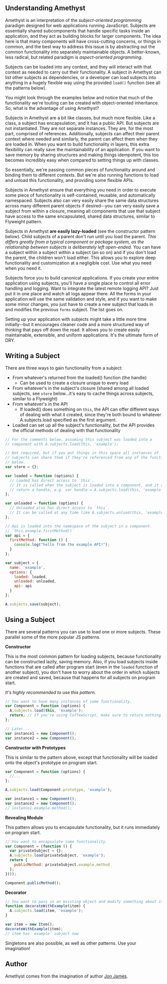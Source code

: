 Understanding Amethyst
----------------------

Amethyst is an interpretation of the _subject-oriented programming_ paradigm designed for web applications running JavaScript. Subjects are essentially shared subcomponents that handle specific tasks inside an application, and they act as building blocks for larger components. The idea here is that many components will have cross-cutting concerns, or things in common, and the best way to address this issue is by abstracting out the common functionality into separately maintainable objects. A better-known, less radical, but related paradigm is _aspect-oriented programming_. 

Subjects can be loaded into any context, and they will interact with that context as needed to carry out their functionality. A subject in Amethyst can list other subjects as dependencies, or a developer can load subjects into anything in a hugely flexible way using the provided `load()` function (see all the patterns below).

You might look through the examples below and notice that much of the functionality we're touting can be created with object-oriented inheritance. So, what is the advantage of using Amethyst?

Subjects in Amethyst are a bit like classes, but much more flexible. Like a class, a subject has encapsulation, and it has a public API. But subjects are not instantiated. They are not separate instances. They are, for the most part, comprised of references. Additionally, subjects can affect their parent context where needed and similarly, the parent can affect them when they are loaded in. When you want to build functionality in layers, this extra flexibility can really save the maintainability of an application. If you want to save memory by sharing structures and making things idempotent, this too becomes incredibly easy when compared to setting things up with classes.

So essentially, we're passing common pieces of functionality around and binding them to different contexts. But we're also running functions to load and unload this functionality, and providing some flexible APIs.

Subjects in Amethyst ensure that everything you need in order to execute some piece of functionality is self-contained, reusable, and automatically namespaced. Subjects also can very easily share the same data structures across many different parent objects if desired--you can very easily save a subject from within a closure, meaning all components that use that subject have access to the same encapsulated, shared data structures, similar to Flyweight pattern.

Subjects in Amethyst __are easily lazy-loaded__ (see the constructor pattern below). Child subjects of a parent don't run until you load the parent. _This differs greatly from a typical component or package system, as the relationship between subjects is deliberately left open-ended._ You can have a subject within a subject within a subject (an so on) and if you don't load the parent, the children won't load either. This allows you to explore deep functionality and customization at a negligible cost. Use what you need when you need it.

Subjects force you to build canonical applications. If you create your entire application using subjects, you'll have a single place to control all error handling and logging. Want to integrate the latest remote logging API? Just put it in one place and watch all logs appear there. All the forms in your application will use the same validation and style, and if you want to make some minor changes, you just have to create a new subject that loads in and modifies the previous `forms` subject. The list goes on.

Setting up your application with subjects might take a little more time initially--but it encourages cleaner code and a more structured way of thinking that pays off down the road. It allows you to create easily maintainable, extensible, and uniform applications. It's the ultimate form of DRY.

Writing a Subject
-----------------

There are three ways to gain functionality from a subject:
- From whatever's returned from the loaded() function (the handle)
  - Can be used to create a closure unique to every load
- From whatever's in the subject's closure (shared among all loaded subjects, see `store` below...it's easy to cache things across subjects, similar to a Flyweight)
- From whatever's in the API
  - If loaded() does something on `this`, the API can offer different ways of dealing with what it created, since they're both bound to whatever A.subjects.load specified as the first argument.
- Loaded can set up all the subject's functionality, but the API provides the official methods of dealing with that functionality

```javascript
// For the comments below, assuming this subject was loaded into a
// component with A.subjects.load(this, 'example');

// Not required, but if you put things in this space all instances of
// subjects can share them if they're referenced from any of the functions
// below.
var store = {};

var loaded = function (options) {
  // Loaded has direct access to `this`.
  // It is called when the subject is loaded into a component, and it can
  // return a handle, e.g. var handle = A.subjects.load(this, 'example');
};

var unloaded = function (options) {
  // Unloaded also has direct access to `this`.
  // It can be called at any time like A.subjects.unload(this, 'example');
};

// Api is loaded into the namespace of the subject in a component.
// `this.example.firstMethod()`
var api = {
  firstMethod: function () {
    console.log("hello from the example API!");
  }
};

var subject = {
  name: 'example',
  options: {
    loaded: loaded,
    unloaded: unloaded,
    api: api
  }
};

A.subjects.save(subject);
```

Using a Subject
---------------

There are several patterns you can use to load one or more subjects. These parallel some of the more popular JS patterns.

__Constructor__

This is the most common pattern for loading subjects, because functionality can be constructed lazily, saving memory. Also, if you load subjects inside functions that are called after program start (even in the `loaded` function of another subject), you don't have to worry about the order in which subjects are created and saved, because that happens for all subjects on program start.

_It's highly recommended to use this pattern._

```javascript
// You want to have many instances of some functionality.
var Component = function (options) {
  A.subjects.load(this, 'example');
  return; // If you're using CoffeeScript, make sure to return nothing or `undefined`
};

// Later...
var instance1 = new Component();
var instance2 = new Component();
```

__Constructor with Prototypes__

This is similar to the pattern above, except that functionality will be loaded onto the object's prototype on program start.

```javascript
var Component = function (options) {
  //...
};

A.subjects.load(Component.prototype, 'example');

var instance1 = new Component();
var instance2 = new Component();
// instance1.example.method();
```

__Revealing Module__

This pattern allows you to encapsulate functionality, but it runs immediately on program start.

```javascript
// You want to encapsulate some functionality.
var Component = (function () {
  var privateSubject = {};
  A.subjects.load(privateSubject, 'example');
  return {
    publicMethod: privateSubject.example.method
  };
}());

Component.publicMethod();
```

__Decorator__

```javascript
// You want to pass in an existing object and modify something about it
function decorateWithExample(item) {
  A.subjects.load(item, 'example');
}

var item = new Item();
decorateWithExample(item);
// item has `example` subject now
```

Singletons are also possible, as well as other patterns. Use your imagination!

Author
------

Amethyst comes from the imagination of author [Jon James](http://github.com/jonjamz).
